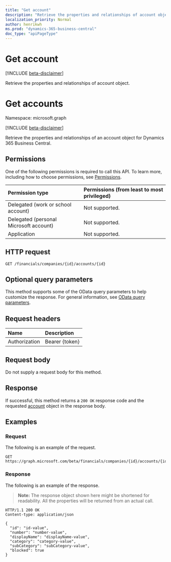 ```yaml
---
title: "Get account"
description: "Retrieve the properties and relationships of account object."
localization_priority: Normal
author: henrikwh
ms.prod: "dynamics-365-business-central"
doc_type: "apiPageType"
---
```


# Get account

[!INCLUDE [beta-disclaimer](../../includes/beta-disclaimer.md)]

Retrieve the properties and relationships of account object.

# Get accounts

Namespace: microsoft.graph

[!INCLUDE [beta-disclaimer](../../includes/beta-disclaimer.md)]

Retrieve the properties and relationships of an account object for Dynamics 365 Business Central.

## Permissions

One of the following permissions is required to call this API. To learn more, including how to choose permissions, see [Permissions](/graph/permissions-reference).

| Permission type                        | Permissions (from least to most privileged) |
|:---------------------------------------|:--------------------------------------------|
| Delegated (work or school account)     | Not supported. |
| Delegated (personal Microsoft account) | Not supported. |
| Application                            | Not supported. |

## HTTP request

<!-- { "blockType": "ignored" } -->

```http
GET /financials/companies/{id}/accounts/{id}
```

## Optional query parameters

This method supports some of the OData query parameters to help customize the response. For general information, see [OData query parameters](/graph/query-parameters).

## Request headers

| Name      |Description|
|:----------|:----------|
| Authorization | Bearer {token} |

## Request body

Do not supply a request body for this method.

## Response

If successful, this method returns a `200 OK` response code and the requested [account](../resources/dynamics-account.md) object in the response body.

## Examples

### Request

The following is an example of the request.
<!-- {
  "blockType": "request",
  "name": "get_account"
}-->

```http
GET https://graph.microsoft.com/beta/financials/companies/{id}/accounts/{id}
```

### Response

The following is an example of the response.

> **Note:** The response object shown here might be shortened for readability. All the properties will be returned from an actual call.

<!-- {
  "blockType": "response",
  "truncated": true,
  "@odata.type": "microsoft.graph.account"
} -->

```http
HTTP/1.1 200 OK
Content-type: application/json

{
  "id": "id-value",
  "number": "number-value",
  "displayName": "displayName-value",
  "category": "category-value",
  "subCategory": "subCategory-value",
  "blocked": true
}
```

<!-- uuid: 16cd6b66-4b1a-43a1-adaf-3a886856ed98
2019-02-04 14:57:30 UTC -->
<!-- {
  "type": "#page.annotation",
  "description": "Get account",
  "keywords": "",
  "section": "documentation",
  "tocPath": ""
}-->